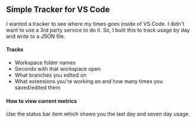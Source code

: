 ## Simple Tracker for VS Code

I wanted a tracker to see where my times goes inside of VS Code. I didn't want to use a 3rd party service to do it. So, I built this to track usage by day and write to a JSON file.

#### Tracks

* Workspace folder names
* Seconds with that workspace open
* What branches you edited on
* What extensions you're working on and how many times you saved/edited them

#### How to view current metrics

Use the status bar item which shows you the last day and seven day usage.